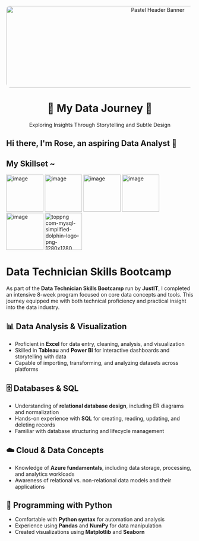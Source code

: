 
<p align="center">
  <img width="800" height="220" src="https://github.com/user-attachments/assets/a8c4bfb4-7ebf-4c2c-9002-4ab8a618065e" alt="Pastel Header Banner"  style="border-radius:10px;">
</p>
<h1 align="center">🌸 My Data Journey 🌸</h1>

<p align="center">
  Exploring Insights Through Storytelling and Subtle Design
</p>

## Hi there, I'm Rose, an aspiring Data Analyst 👋

## My Skillset ~

<img width="100" height="100" alt="image" src="https://github.com/user-attachments/assets/0b52c30a-4e4a-4c2a-b31d-122b41c6f8fe" />
<img width="100" height="100" alt="image" src="https://github.com/user-attachments/assets/e000af30-b68c-4458-a97b-1dddef8837d8" />
<img width="100" height="100" alt="image" src="https://github.com/user-attachments/assets/04089e70-26cb-41e2-85b0-5e455c43b48f" />
<img width="100" height="100" alt="image" src="https://github.com/user-attachments/assets/9ff53309-7934-40ed-9381-3a74bf227d9a" />
<img width="100" height="100" alt="image" src="https://github.com/user-attachments/assets/bd559d77-a54d-43a1-8c40-fe9b1ded3243" />
<img width="100" height="100" alt="toppng com-mysql-simplified-dolphin-logo-png-1280x1280" src="https://github.com/user-attachments/assets/6e89c108-b533-4786-9798-85e46ab564c5" />

# Data Technician Skills Bootcamp

As part of the **Data Technician Skills Bootcamp** run by **JustIT**, I completed an intensive 8-week program focused on core data concepts and tools. This journey equipped me with both technical proficiency and practical insight into the data industry.

## 📊 Data Analysis & Visualization
- Proficient in **Excel** for data entry, cleaning, analysis, and visualization  
- Skilled in **Tableau** and **Power BI** for interactive dashboards and storytelling with data  
- Capable of importing, transforming, and analyzing datasets across platforms  

## 🗄️ Databases & SQL
- Understanding of **relational database design**, including ER diagrams and normalization  
- Hands-on experience with **SQL** for creating, reading, updating, and deleting records  
- Familiar with database structuring and lifecycle management  

## ☁️ Cloud & Data Concepts
- Knowledge of **Azure fundamentals**, including data storage, processing, and analytics workloads  
- Awareness of relational vs. non-relational data models and their applications  

## 🐍 Programming with Python
- Comfortable with **Python syntax** for automation and analysis  
- Experience using **Pandas** and **NumPy** for data manipulation  
- Created visualizations using **Matplotlib** and **Seaborn**

<!--
**RoseW99/RoseW99** is a ✨ _special_ ✨ repository because its `README.md` (this file) appears on your GitHub profile.

Here are some ideas to get you started:

- 🔭 I’m currently working on ...
- 🌱 I’m currently learning ...
- 👯 I’m looking to collaborate on ...
- 🤔 I’m looking for help with ...
- 💬 Ask me about ...
- 📫 How to reach me: ...
- 😄 Pronouns: ...
- ⚡ Fun fact: ...
-->
